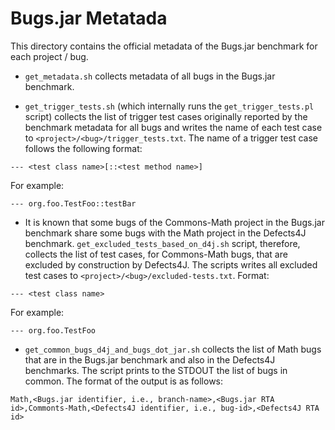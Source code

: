 # Bugs.jar Metatada

This directory contains the official metadata of the Bugs.jar benchmark for each
project / bug.

* `get_metadata.sh` collects metadata of all bugs in the Bugs.jar benchmark.

* `get_trigger_tests.sh` (which internally runs the `get_trigger_tests.pl`
script) collects the list of trigger test cases originally reported by the
benchmark metadata for all bugs and writes the name of each test case to
`<project>/<bug>/trigger_tests.txt`. The name of a trigger test case follows the
following format:

```
--- <test class name>[::<test method name>]
```
For example:
```
--- org.foo.TestFoo::testBar
```

* It is known that some bugs of the Commons-Math project in the Bugs.jar
benchmark share some bugs with the Math project in the Defects4J benchmark.
`get_excluded_tests_based_on_d4j.sh` script, therefore, collects the list of
test cases, for Commons-Math bugs, that are excluded by construction by
Defects4J. The scripts writes all excluded test cases to
`<project>/<bug>/excluded-tests.txt`. Format:

```
--- <test class name>
```
For example:
```
--- org.foo.TestFoo
```

* `get_common_bugs_d4j_and_bugs_dot_jar.sh` collects the list of Math bugs that
are in the Bugs.jar benchmark and also in the Defects4J benchmarks. The script
prints to the STDOUT the list of bugs in common. The format of the output is as
follows:
```
Math,<Bugs.jar identifier, i.e., branch-name>,<Bugs.jar RTA id>,Commonts-Math,<Defects4J identifier, i.e., bug-id>,<Defects4J RTA id>
```
